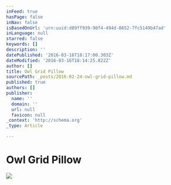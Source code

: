 ```yaml
---
inFeed: true
hasPage: false
inNav: false
isBasedOnUrl: 'urn:uuid:d89ff939-90f4-494d-8652-7fc5149b47ad'
inLanguage: null
starred: false
keywords: []
description: ''
datePublished: '2016-03-16T18:17:00.303Z'
dateModified: '2016-03-16T18:14:25.822Z'
author: []
title: Owl Grid Pillow
sourcePath: _posts/2016-02-24-owl-grid-pillow.md
published: true
authors: []
publisher:
  name: ''
  domain: ''
  url: null
  favicon: null
_context: 'http://schema.org'
_type: Article

---
```

# Owl Grid Pillow
![](https://s3-us-west-2.amazonaws.com/the-grid-img/p/29261d3f31175ab5317616ba0ca518cc23dccdad.jpg)